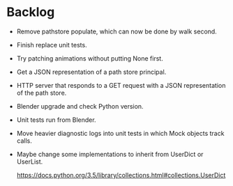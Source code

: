 Backlog
=======

-   Remove pathstore populate, which can now be done by walk second.

-   Finish replace unit tests.

-   Try patching animations without putting None first.

-   Get a JSON representation of a path store principal.

-   HTTP server that responds to a GET request with a JSON representation of the
    path store.

-   Blender upgrade and check Python version.

-   Unit tests run from Blender.

-   Move heavier diagnostic logs into unit tests in which Mock objects track
    calls.

-   Maybe change some implementations to inherit from UserDict or UserList.

    https://docs.python.org/3.5/library/collections.html#collections.UserDict
